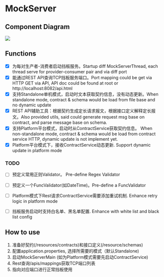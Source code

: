 # MockServer

## Component Diagram

<img src="https://plantuml-server.kkeisuke.app/svg/bLLDZzem4BtdLxWSMYgr6xNggQU5BFjHmJQ2eAedP981t3fsQZkmgEf_xpXVc40GcqliySoRDyzZ-rORgaoUSkyD4p7F4yWL9njZCltLznNTtQoPsUJBN8EAfJ0Wp4qiKt_AOgeI-SmW0-u7Npw6d0epdupzb6e32asBGAQP53OYimdUaLnWQ8e6OZP0Lf9pkMDYJJWJGAX8oD4oKnf7ac1gmcLCETyZHasJd2RmneEVt-VHOZowZnRJfuV7oFD2K5gAFbBNUGhgqmVIcsCfFVpVmTQFm9BjlM_xVSRre1gV-CxsE4WNenTZ_OsYiPc1sh8OogZ2GYeJ-dlMHh56jHZAN2HKxViqO-WyaV5lwsTXoL-FuDVKrD_1Sg6BHVISOl8ViAoSAyCWOqKw51BKpI-wfVNAAkTa43wHmpBoAE4hAdVBVehP0nfl2jhsRwE_LIYMseHccTsVcP4A6e2QNsn3dCATwG6eLrbmjnLnCC_GMJ4EGwgXfdJlpYtYp62FK8xP4IafJBKFQMH_IsRedj8JkccZzO7pf6th8FuQz8FaHmcSdN1Khgpau1Tj5D3a0dxfS8HTnJYueP8nQ8tKBNr01PqKf2E7miO9ECDXrKNbnCLzjkAtzm4xV0gyGm87jFSOHI5v64MexWEO0UUrhayYWHV4wOOvgR_UfW1d1eY07TuQLLclWHbjaTemrtR7DxcvapjXbIhC9r2rzcV1NQXds3dDVXciMw5Q7ZtS5mhvQp1b_zMMYyMs3cWbs219oE4GNYFL5H3kNNKX46iYSyCuMU5JO9WKLVWnK_TUmbupBEwaNRcrAcs2fYZm1QP7OJN7Cp6jcwbzKJNfnX93wqqx4RVXrnbVf7RY_vK7otcyZju4sopsK5fLdTCTIbKdTvwpCnT858JbU_4dnnOa4xskZx9x4xIVkEjEyIiGhkfoxnP4We_yVm00.svg" >


## Functions

* [x] 为每对生产者-消费者启动挡板服务。Startup diff MockServerThread, each thread serve for provider-consumer pair and via diff port
* [x] 能通过REST API查询TCP挡板服务端口。Port mapping could be get via HTTP GET via API, API doc could be found at root or http://localhost:8082/api.html
* [x] 支持Standalone单机模式，启动时文本获取契约信息，没有动态更新。When standalone mode, contract & schema would be load from file base and no dynamic update
* [x] REST API辅助工具：根据契约生成定长请求报文，根据接口定义解释定长报文。Also provided utils, said could generate request msg base on contract, and parse message base on schema.
* [x] 支持Platform平台模式，启动时从ContractService获取契约信息。 When non-standalone mode, contract & schema would be load from contract service HTTP, dynamic update is not implement yet.
* [x] Platform平台模式下，接收ContractService动态更新. Support dynamic update in platform mode 

### TODO
* [ ] 预定义常用正则Validator。 Pre-define Regex Validator
* [ ] 预定义一个FuncValidator(如DateTime)。Pre-define a FuncValidator
* [ ] Platform模式下Rest请求ContractService需要添加重试机制. Enhance retry logic in platform mode
* [ ] 挡板服务启动时支持白名单、黑名单配置. Enhance with white list and black list config


## How to use

1. 准备好契约(/resources/contracts)和接口定义(/resource/schemas)
2. 配置application.properties, 选择所需要的模式（默认Standalone)
3. 启动MockServerMain (如为Platform模式需要先启动ContractService)
4. Rest查询/apis/mappings获取TCP端口列表
5. 指向对应端口进行正常挡板使用


